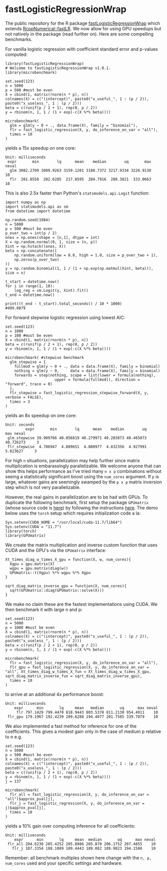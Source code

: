 # fastLogisticRegressionWrap

The public repository for the R package [fastLogisticRegressionWrap](https://cran.rstudio.com/web/packages/fastLogisticRegressionWrap/) which extends [RcppNumerical::fastLR](https://rdrr.io/cran/RcppNumerical/man/fastLR.html). We now allow for using GPU
speedups but not natively in the package (read further on). Here are some compelling benchmarks.

For vanilla logistic regression with coefficient standard error and p-values computed:

```
library(fastLogisticRegressionWrap)
# Welcome to fastLogisticRegressionWrap v1.0.1.
library(microbenchmark)

set.seed(123)
n = 5000
p = 500 #must be even
X = cbind(1, matrix(rnorm(n * p), n))
colnames(X) = c("(intercept)", paste0("x_useful_", 1 : (p / 2)), paste0("x_useless_", 1 : (p / 2)))
beta = c(runif(p / 2 + 1), rep(0, p / 2))
y = rbinom(n, 1, 1 / (1 + exp(-c(X %*% beta))))

microbenchmark(
  glm = glm(y ~ 0 + ., data.frame(X), family = "binomial"),
  flr = fast_logistic_regression(X, y, do_inference_on_var = "all"),
  times = 10
)
```

yields a 15x speedup on one core:

```
Unit: milliseconds
 expr       min        lq      mean    median        uq       max neval
  glm 3082.2709 3089.9263 3159.1201 3180.7372 3217.9334 3226.9130    10
  flr  201.8558  202.6285  217.8595  204.7916  208.3821  333.0663    10
```

This is also 2.5x faster than Python's `statsmodels.api.Logit` function:

```
import numpy as np 
import statsmodels.api as sm
from datetime import datetime

np.random.seed(1984)
n = 5000
p = 500 #must be even
p_over_two = int(p / 2)
ones = np.ones(shape = [n,1], dtype = int)
X = np.random.normal(0, 1, size = (n, p))
Xint = np.hstack((ones, X))
beta = np.concatenate((
    np.random.uniform(low = 0.0, high = 1.0, size = p_over_two + 1), 
    np.zeros(p_over_two)
))
y = np.random.binomial(1, 1 / (1 + np.exp(np.matmul(Xint, beta))), size = n)

t_start = datetime.now()
for i in range(1, 10):
    log_reg = sm.Logit(y, Xint).fit()
t_end = datetime.now()

print((t_end - t_start).total_seconds() / 10 * 1000)
#499.0879
```

For forward stepwise logistic regression using lowest AIC:

```
set.seed(123)
n = 1000
p = 100 #must be even
X = cbind(1, matrix(rnorm(n * p), n))
beta = c(runif(p / 2 + 1), rep(0, p / 2))
y = rbinom(n, 1, 1 / (1 + exp(-c(X %*% beta))))

microbenchmark( #stepwise benchmark
  glm_stepwise = {
    fullmod = glm(y ~ 0 + ., data = data.frame(X), family = binomial)
    nothing = glm(y ~ 0,     data = data.frame(X), family = binomial)
    forwards = step(nothing, scope = list(lower = formula(nothing), 
                      upper = formula(fullmod)), direction = "forward", trace = 0)
  },
  flr_stepwise = fast_logistic_regression_stepwise_forward(X, y, verbose = FALSE),
  times = 3
)
```

yields an 8x speedup on one core:

```
Unit: seconds
         expr       min        lq      mean    median        uq       max neval
 glm_stepwise 39.909766 40.056819 40.279971 40.203873 40.465073 40.726273     3
 flr_stepwise  4.786947  4.809651  4.880977  4.832356  4.927991  5.023627     3
```


For high `n` situations, parallelization may help further since matrix multiplication is embarassingly
parallelizable. We welcome anyone that can show this helps performance as I've tried many `n x p` combinations
without seeing a statistically significant boost using the `num_cores` argument. 
If `p` is large, whatever gains are seemingly swamped by the `p x p` matrix inversion step which is not very parallelizable.

However, the real gains in parallelization are to be had with GPUs. To duplicate the following benchmark, first setup the 
package `GPUmatrix` (whose source code is [here](https://github.com/ceslobfer/GPUmatrix)) by following the instructions [here](https://cran.r-project.org/web/packages/GPUmatrix/vignettes/vignette.html). The 
demo below uses the `torch` setup which requires initialization code a la:

```
Sys.setenv(CUDA_HOME = "/usr/local/cuda-11.7/lib64")
Sys.setenv(CUDA = "11.7")
library(torch)
library(GPUmatrix)
```

We create the matrix multiplication and inverse custom function that uses CUDA and the GPU's via the `GPUmatrix` interface:

```
Xt_times_diag_w_times_X_gpu = function(X, w, num_cores){
  Xgpu = gpu.matrix(X)
  wgpu = gpu.matrix(diag(w))
  GPUmatrix::t(Xgpu) %*% wgpu %*% Xgpu
}

sqrt_diag_matrix_inverse_gpu = function(X, num_cores){
  sqrt(GPUmatrix::diag(GPUmatrix::solve(X)))
}
```

We make no claim these are the fastest implementations using CUDA. We then benchmark it with large n and p:

```
set.seed(123)
n = 5000
p = 1000 #must be even
X = cbind(1, matrix(rnorm(n * p), n))
colnames(X) = c("(intercept)", paste0("x_useful_", 1 : (p / 2)), paste0("x_useless_", 1 : (p / 2)))
beta = c(runif(p / 2 + 1), rep(0, p / 2))
y = rbinom(n, 1, 1 / (1 + exp(-c(X %*% beta))))

microbenchmark(
  flr = fast_logistic_regression(X, y, do_inference_on_var = "all"),
  flr_gpu = fast_logistic_regression(X, y, do_inference_on_var = "all", Xt_times_diag_w_times_X_fun = Xt_times_diag_w_times_X_gpu, sqrt_diag_matrix_inverse_fun = sqrt_diag_matrix_inverse_gpu),
  times = 10
)
```

to arrive at an additional 4x performance boost:

```
Unit: milliseconds
    expr      min       lq     mean   median       uq      max neval
     flr 797.1429 799.4470 818.9443 803.5378 811.2130 954.4911    10
 flr_gpu 179.1967 192.4239 209.6288 194.4077 201.7585 339.7079    10
```

We also implemented a fast method for inference for one of the coefficients. This gives a modest
gain only in the case of medium p relative to n e.g.

```
set.seed(123)
n = 5000
p = 500 #must be even
X = cbind(1, matrix(rnorm(n * p), n))
colnames(X) = c("(intercept)", paste0("x_useful_", 1 : (p / 2)), paste0("x_useless_", 1 : (p / 2)))
beta = c(runif(p / 2 + 1), rep(0, p / 2))
y = rbinom(n, 1, 1 / (1 + exp(-c(X %*% beta))))
j = 137

microbenchmark(
  flr_all = fast_logistic_regression(X, y, do_inference_on_var = "all")$approx_pval[j],
  flr_j = fast_logistic_regression(X, y, do_inference_on_var = j)$approx_pval[j],
  times = 10
)
```

yields a 10% gain over computing inference for all coefficients:

```
Unit: milliseconds
    expr      min       lq     mean  median       uq      max neval
 flr_all 204.6230 205.4252 205.8986 205.870 206.1752 207.4855    10
   flr_j 187.3354 188.1089 189.4443 189.082 189.9023 194.1588    10
```


Remember: all benchmark multiples shown here change with the `n, p, num_cores` used and your specific settings and hardware.
